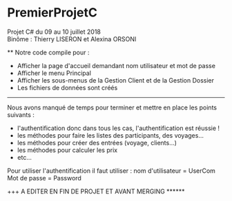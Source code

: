 # PremierProjetC
Projet C# du 09 au 10 juillet 2018  
Binôme : Thierry LISERON et Alexina ORSONI

**
Notre code compile pour :
- Afficher la page d'accueil demandant nom utilisateur et mot de passe
- Afficher le menu Principal
- Afficher les sous-menus de la Gestion Client et de la Gestion Dossier
- Les fichiers de données sont créés

***
Nous avons manqué de temps pour terminer et mettre en place les points suivants : 
- l'authentification donc dans tous les cas, l'authentification est réussie !
- les méthodes pour faire les listes des participants, des voyages...
- les méthodes pour créer des entrées (voyage, clients...)
- les méthodes pour calculer les prix
- etc...




Pour utiliser l'authentification il faut utiliser :
nom d'utilisateur = UserCom
Mot de passe = Password

+++
A EDITER EN FIN DE PROJET ET AVANT MERGING ******
